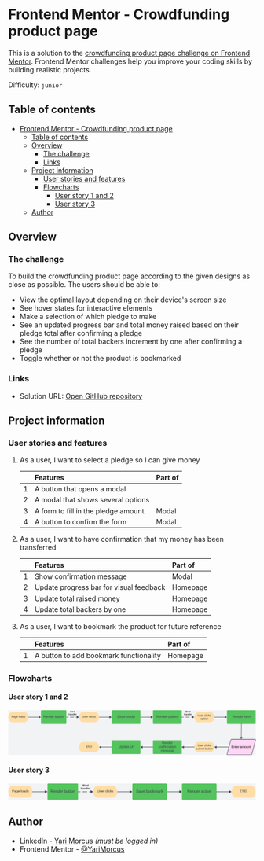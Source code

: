 # Frontend Mentor - Crowdfunding product page

This is a solution to the [crowdfunding product page challenge on Frontend Mentor](https://www.frontendmentor.io/challenges/crowdfunding-product-page-7uvcZe7ZR). Frontend Mentor challenges help you improve your coding skills by building realistic projects.

Difficulty: `junior`

[//]: # 'Insert screenshot below'

## Table of contents

- [Frontend Mentor - Crowdfunding product page](#frontend-mentor---crowdfunding-product-page)
  - [Table of contents](#table-of-contents)
  - [Overview](#overview)
    - [The challenge](#the-challenge)
    - [Links](#links)
  - [Project information](#project-information)
    - [User stories and features](#user-stories-and-features)
    - [Flowcharts](#flowcharts)
      - [User story 1 and 2](#user-story-1-and-2)
      - [User story 3](#user-story-3)
  - [Author](#author)

[//]: # '## Deployment status'
[//]: # 'In case of netlify: insert deployment status on this line'

## Overview

### The challenge

To build the crowdfunding product page according to the given designs as close as possible.
The users should be able to:

- View the optimal layout depending on their device's screen size
- See hover states for interactive elements
- Make a selection of which pledge to make
- See an updated progress bar and total money raised based on their pledge total after confirming a pledge
- See the number of total backers increment by one after confirming a pledge
- Toggle whether or not the product is bookmarked

### Links

- Solution URL: [Open GitHub repository](https://github.com/YariMorcus/fm-crowdfunding-product-page)

[//]: # 'Insert following when online: - Live Site URL: [open Netlify / GitHub page][fill in link]'

## Project information

### User stories and features

1. As a user, I want to select a pledge so I can give money

   |     | Features                            | Part of |
   | --- | ----------------------------------- | ------- |
   | 1   | A button that opens a modal         |         |
   | 2   | A modal that shows several options  |         |
   | 3   | A form to fill in the pledge amount | Modal   |
   | 4   | A button to confirm the form        | Modal   |

2. As a user, I want to have confirmation that my money has been transferred

   |     | Features                                | Part of  |
   | --- | --------------------------------------- | -------- |
   | 1   | Show confirmation message               | Modal    |
   | 2   | Update progress bar for visual feedback | Homepage |
   | 3   | Update total raised money               | Homepage |
   | 4   | Update total backers by one             | Homepage |

3. As a user, I want to bookmark the product for future reference

   |     | Features                               | Part of  |
   | --- | -------------------------------------- | -------- |
   | 1   | A button to add bookmark functionality | Homepage |

### Flowcharts

#### User story 1 and 2

![Flowchart user story 1 and 2](flowchart-user-story-1-and-2.png)

#### User story 3

![](flowchart-user-story-3.png)

## Author

- LinkedIn - [Yari Morcus](https://www.linkedin.com/in/yarimorcus) _(must be logged in)_
- Frontend Mentor - [@YariMorcus](https://www.frontendmentor.io/profile/YariMorcus)
